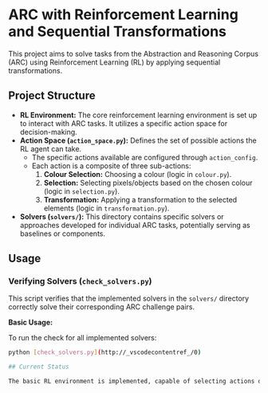 # ARC with Reinforcement Learning and Sequential Transformations

This project aims to solve tasks from the Abstraction and Reasoning Corpus (ARC) using Reinforcement Learning (RL) by applying sequential transformations.

## Project Structure

-   **RL Environment:** The core reinforcement learning environment is set up to interact with ARC tasks. It utilizes a specific action space for decision-making.
-   **Action Space (`action_space.py`):** Defines the set of possible actions the RL agent can take.
    -   The specific actions available are configured through `action_config`.
    -   Each action is a composite of three sub-actions:
        1.  **Colour Selection:** Choosing a colour (logic in `colour.py`).
        2.  **Selection:** Selecting pixels/objects based on the chosen colour (logic in `selection.py`).
        3.  **Transformation:** Applying a transformation to the selected elements (logic in `transformation.py`).
-   **Solvers (`solvers/`):** This directory contains specific solvers or approaches developed for individual ARC tasks, potentially serving as baselines or components.

## Usage

### Verifying Solvers (`check_solvers.py`)

This script verifies that the implemented solvers in the `solvers/` directory correctly solve their corresponding ARC challenge pairs.

**Basic Usage:**

To run the check for all implemented solvers:

```bash
python [check_solvers.py](http://_vscodecontentref_/0)

## Current Status

The basic RL environment is implemented, capable of selecting actions defined in `action_space.py` based on the configuration in `action_config`. The composite action structure (colour -> selection -> transformation) is established. The `solvers` directory contains initial solutions for some tasks.